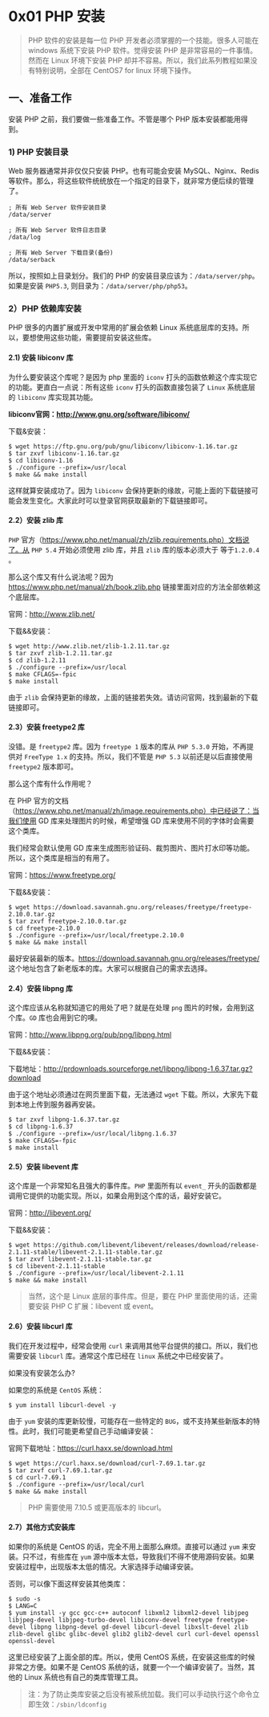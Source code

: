 # 0x01 PHP 安装

> PHP 软件的安装是每一位 PHP 开发者必须掌握的一个技能。很多人可能在 windows 系统下安装 PHP 软件。觉得安装 PHP 是非常容易的一件事情。然而在 Linux 环境下安装 PHP 却并不容易。所以，我们此系列教程如果没有特别说明，全部在 CentOS7 for linux 环境下操作。

## 一、准备工作
安装 PHP 之前，我们要做一些准备工作。不管是哪个 PHP 版本安装都能用得到。

### 1) PHP 安装目录
Web 服务器通常并非仅仅只安装 PHP。也有可能会安装 MySQL、Nginx、Redis 等软件。那么，将这些软件统统放在一个指定的目录下，就非常方便后续的管理了。

```
; 所有 Web Server 软件安装目录
/data/server

; 所有 Web Server 软件日志目录
/data/log

; 所有 Web Server 下载目录(备份)
/data/serback
```

所以，按照如上目录划分。我们的 PHP 的安装目录应该为：`/data/server/php`。如果是安装 `PHP5.3`, 则目录为：`/data/server/php/php53`。

### 2）PHP 依赖库安装
PHP 很多的内置扩展或开发中常用的扩展会依赖 Linux 系统底层库的支持。所以，要想使用这些功能，需要提前安装这些库。

#### 2.1) 安装 libiconv 库

为什么要安装这个库呢？是因为 php 里面的 `iconv` 打头的函数依赖这个库实现它的功能。更直白一点说：所有这些 `iconv` 打头的函数直接包装了 `Linux` 系统底层的 `libiconv` 库实现其功能。

**libiconv官网：http://www.gnu.org/software/libiconv/**

下载&安装：

```
$ wget https://ftp.gnu.org/pub/gnu/libiconv/libiconv-1.16.tar.gz
$ tar zxvf libiconv-1.16.tar.gz
$ cd libiconv-1.16
$ ./configure --prefix=/usr/local
$ make && make install
```

这样就算安装成功了。因为 `libiconv` 会保持更新的缘故，可能上面的下载链接可能会发生变化。大家此时可以登录官网获取最新的下载链接即可。



#### 2.2）安装 zlib 库

`PHP` 官方（https://www.php.net/manual/zh/zlib.requirements.php）文档说了。从 `PHP 5.4` 开始必须使用 zlib 库，并且 `zlib` 库的版本必须大于 等于`1.2.0.4 `。

那么这个库又有什么说法呢？因为 https://www.php.net/manual/zh/book.zlib.php 链接里面对应的方法全部依赖这个底层库。

官网：http://www.zlib.net/

下载&&安装：

```
$ wget http://www.zlib.net/zlib-1.2.11.tar.gz
$ tar zxvf zlib-1.2.11.tar.gz
$ cd zlib-1.2.11
$ ./configure --prefix=/usr/local
$ make CFLAGS=-fpic
$ make install
```

由于 `zlib` 会保持更新的缘故，上面的链接若失效。请访问官网，找到最新的下载链接即可。



#### 2.3）安装 freetype2 库

没错。是 `freetype2` 库。因为 `freetype 1` 版本的库从 `PHP 5.3.0` 开始，不再提供对 `FreeType 1.x` 的支持。所以，我们不管是 `PHP 5.3` 以前还是以后直接使用 `freetype2` 版本即可。

那么这个库有什么作用呢？

在 PHP 官方的文档（https://www.php.net/manual/zh/image.requirements.php）中已经说了：当我们使用 GD 库来处理图片的时候，希望增强 GD 库来使用不同的字体时会需要这个类库。

我们经常会默认使用 GD 库来生成图形验证码、裁剪图片、图片打水印等功能。所以，这个类库是相当的有用了。

官网：https://www.freetype.org/

下载&&安装：

```
$ wget https://download.savannah.gnu.org/releases/freetype/freetype-2.10.0.tar.gz
$ tar zxvf freetype-2.10.0.tar.gz
$ cd freetype-2.10.0
$ ./configure --prefix=/usr/local/freetype.2.10.0
$ make && make install
```

最好安装最新的版本。https://download.savannah.gnu.org/releases/freetype/ 这个地址包含了新老版本的库。大家可以根据自己的需求去选择。



#### 2.4）安装 libpng 库

这个库应该从名称就知道它的用处了吧？就是在处理 `png` 图片的时候，会用到这个库。`GD` 库也会用到它的噢。

官网：http://www.libpng.org/pub/png/libpng.html

下载&&安装：

下载地址：http://prdownloads.sourceforge.net/libpng/libpng-1.6.37.tar.gz?download 

由于这个地址必须通过在网页里面下载，无法通过 `wget` 下载。所以，大家先下载到本地上传到服务器再安装。

```
$ tar zxvf libpng-1.6.37.tar.gz
$ cd libpng-1.6.37
$ ./configure --prefix=/usr/local/libpng.1.6.37
$ make CFLAGS=-fpic
$ make install
```



#### 2.5）安装 libevent 库

这个库是一个非常知名且强大的事件库。`PHP` 里面所有以 `event_` 开头的函数都是调用它提供的功能实现。所以，如果会用到这个库的话，最好安装它。

官网：http://libevent.org/

下载&&安装：

```
$ wget https://github.com/libevent/libevent/releases/download/release-2.1.11-stable/libevent-2.1.11-stable.tar.gz
$ tar zxvf libevent-2.1.11-stable.tar.gz
$ cd libevent-2.1.11-stable
$ ./configure --prefix=/usr/local/libevent-2.1.11
$ make && make install
```

> 当然，这个是 Linux 底层的事件库。但是，要在 PHP 里面使用的话，还需要安装 PHP C 扩展：libevent 或 event。



#### 2.6）安装 libcurl 库

我们在开发过程中，经常会使用 `curl` 来调用其他平台提供的接口。所以，我们也需要安装 `libcurl` 库。通常这个库已经在 `linux` 系统之中已经安装了。

如果没有安装怎么办?

如果您的系统是 `CentOS` 系统：

```
$ yum install libcurl-devel -y
```

由于 `yum` 安装的库更新较慢，可能存在一些特定的 `BUG`，或不支持某些新版本的特性。此时，我们可能更希望自己手动编译安装：

官网下载地址：https://curl.haxx.se/download.html

```
$ wget https://curl.haxx.se/download/curl-7.69.1.tar.gz
$ tar zxvf curl-7.69.1.tar.gz
$ cd curl-7.69.1
$ ./configure --prefix=/usr/local/curl
$ make && make install
```

> PHP 需要使用 7.10.5 或更高版本的 libcurl。



#### 2.7）其他方式安装库

如果你的系统是 CentOS 的话，完全不用上面那么麻烦。直接可以通过 `yum` 来安装。只不过，有些库在 `yum` 源中版本太低，导致我们不得不使用源码安装。如果安装过程中，出现版本太低的情况。大家选择手动编译安装。

否则，可以像下面这样安装其他类库：

```
$ sudo -s
$ LANG=C
$ yum install -y gcc gcc-c++ autoconf libxml2 libxml2-devel libjpeg libjpeg-devel libjpeg-turbo-devel libiconv-devel freetype freetype-devel libpng libpng-devel gd-devel libcurl-devel libxslt-devel zlib zlib-devel glibc glibc-devel glib2 glib2-devel curl curl-devel openssl openssl-devel
```

这里已经安装了上面全部的库。所以，使用 CentOS 系统，在安装这些库的时候非常之方便。如果不是 CentOS 系统的话，就要一个一个编译安装了。当然，其他的 Linux 系统也有自己的类库管理工具。



> 注：为了防止类库安装之后没有被系统加载。我们可以手动执行这个命令立即生效：`/sbin/ldconfig`










